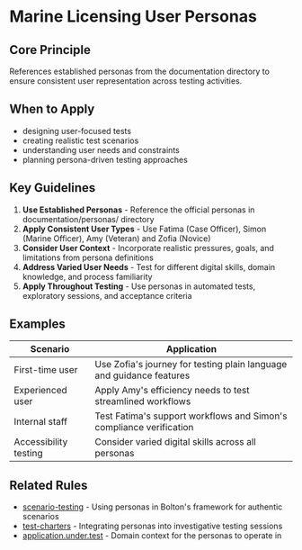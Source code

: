 # Marine Licensing User Personas

## Core Principle

References established personas from the documentation directory to ensure consistent user representation across testing activities.

## When to Apply

- designing user-focused tests
- creating realistic test scenarios
- understanding user needs and constraints
- planning persona-driven testing approaches

## Key Guidelines

1. **Use Established Personas** - Reference the official personas in documentation/personas/ directory
2. **Apply Consistent User Types** - Use Fatima (Case Officer), Simon (Marine Officer), Amy (Veteran) and Zofia (Novice)
3. **Consider User Context** - Incorporate realistic pressures, goals, and limitations from persona definitions
4. **Address Varied User Needs** - Test for different digital skills, domain knowledge, and process familiarity
5. **Apply Throughout Testing** - Use personas in automated tests, exploratory sessions, and acceptance criteria

## Examples

| Scenario              | Application                                                          |
| --------------------- | -------------------------------------------------------------------- |
| First-time user       | Use Zofia's journey for testing plain language and guidance features |
| Experienced user      | Apply Amy's efficiency needs to test streamlined workflows           |
| Internal staff        | Test Fatima's support workflows and Simon's compliance verification  |
| Accessibility testing | Consider varied digital skills across all personas                   |

## Related Rules

- [scenario-testing](../scenario-testing.mdc) - Using personas in Bolton's framework for authentic scenarios
- [test-charters](../test-charters.mdc) - Integrating personas into investigative testing sessions
- [application.under.test](../application.under.test.mdc) - Domain context for the personas to operate in
